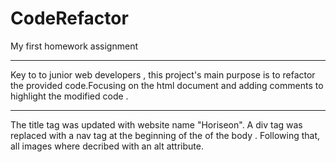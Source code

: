 # CodeRefactor

My first homework assignment

---

Key to to junior web developers , this project's main purpose is to refactor the provided code.Focusing on the html document and adding comments to highlight the modified code .

---

The title tag was updated with website name "Horiseon". A div tag was replaced with a nav tag at the beginning of the of the body . Following that, all images where decribed with an alt attribute.
